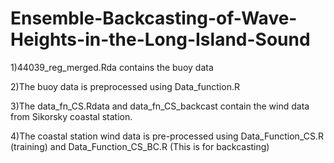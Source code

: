 # Ensemble-Backcasting-of-Wave-Heights-in-the-Long-Island-Sound

1)44039_reg_merged.Rda  contains the buoy data

2)The buoy data is preprocessed using Data_function.R 

3)The data_fn_CS.Rdata and data_fn_CS_backcast contain the wind data from Sikorsky coastal station. 

4)The coastal station wind data is pre-processed using Data_Function_CS.R (training) and Data_Function_CS_BC.R (This is for backcasting)
